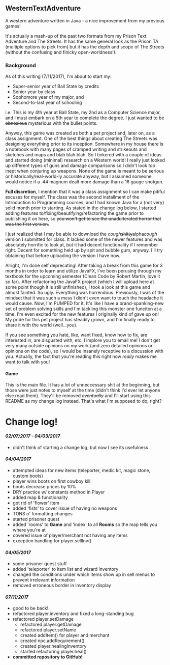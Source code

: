 ## WesternTextAdventure
A western adventure written in Java - a nice improvement from my previous games!

It's actually a mash-up of the past two formats from my Prison Text Adventure and The Streets. It has the same general look as the Prison TA (multiple options to pick from) but it has the depth and scope of The Streets (without the confusing and finicky open-worldness!).


### Background
As of this writing (7/11/2017), I'm about to start my:

- Super-senior year of Ball State by credits
- Senior year by class
- Sophomore year of my major, and
- Second-to-last year of schooling

i.e. This is my 4th year at Ball State, my 2nd as a Computer Science major, and I must embark on a 5th year to complete the degree. I just wanted to be ~~obnoxious~~ mysterious with the bullet points.

Anyway, this game was created as both a pet project and, later on, as a class assignment. One of the best things about creating The Streets was designing everything prior to its inception. Somewhere in my house there is a notebook with many pages of cramped writing and strikeouts and sketches and maps and blah blah blah. So I tinkered with a couple of ideas and started doing (minimal) research on a Western world! I really just looked up different types of guns and damage comparisons so I didn't look *too* inept when conjuring up weapons. None of the game is meant to be serious or historically/real-world-ly accurate anyway, but I assumed someone would notice if a .44 magnum dealt more damage than a 16 gauge shotgun.

**Full discretion**, I mention that it was a class assignment so I can make pitiful excuses for myself. The class was the second installment of the Introduction to Programming courses, and I had known Java for a (not very) solid month prior to starting. As stated in the change log below, I started adding features to/fixing/beautifying/refactoring the game prior to publishing it on here, so ~~you won't get to see the unadulterated horror that was the first version.~~

I just realized that I may be able to download the *cough*~~shitty~~alpha*cough* version I submitted for class. It lacked some of the newer features and was absolutely horrific to look at, but it had decent functionality if I remember right. Decent for something held up by spit and bubble gum, anyway. I'll try obtaining that before uploading the version I have now.

Alright, I'm done self deprecating! After taking a break from this game for 3 months in order to learn and utilize JavaFX, I've been perusing through my textbook for the upcoming semester (Clean Code by Robert Martin, love it so far). After refactoring the JavaFX project (which I will upload here at some point though it is still unfinished), I took a look at this game and almost fainted. So ugly. Everything was horrendous. Previously, I was of the mindset that it was such a mess I didn't even want to touch the headache it would cause. Now, I'm PUMPED for it. It's like I have a brand-spanking-new set of problem solving skills and I'm tackling this monster one funciton at a time. I'm even excited for the new features I originally kind of gave up on! My pride for this pet project has steadily grown, and I'm finally ready to share it with the world (well...you).

If you see something you hate, like, want fixed, know how to fix, are interested in, are disgusted with, etc. I implore you to email me! I don't get very many outside opinions on my work (and zero detailed opinions or opinions on the code), so I would be insanely receptive to a discussion with you. Actually, the fact that you're reading this right now *really* makes me want to talk with you!

#### Game
This is the main file. It has a lot of unneccessary shit at the beginning, but those were just notes to myself at the time (didn't think I'd ever let anyone else read them). They'll be removed ~~*eventually*~~ and I'll start using this README as my change log instead. That's what I'm supposed to do, right?


# Change log!

#### *02/07/2017 - 04/03/2017*
  - didn't think of starting a change log, but now I see its usefulness

#### *04/04/2017*
  - attempted ideas for new items (teleporter, medic kit, magic stone, custom boots)
  - player wins boots on first cowboy kill
  - boots decrease prices by 10%
  - DRY practice w/ constants method in Player
  - added map & functionality
  - got rid of 'flower' item
  - added 'fists' to cover issue of having no weapons
  - TONS o' formatting changes
  - started prisoner quest
  - added 'rooms' to **Game** and 'index' to all **Rooms** so the map tells you where you're at
  - covered issue of player/merchant not having any items
  - exception handling for player.sellInv()

#### *04/05/2017*
  - some prisoner quest stuff
  - added 'teleporter' to item list and wizard inventory
  - changed the conditions under which items show up in sell menus to prevent irrelevant information
  - removed erroneous border in inventory display

#### *07/11/2017*
  - good to be back!
  - refactored player.inventory and fixed a long-standing bug
  - refactored player.setDamage
	- refactored player.getDamage
	- refactored player.setName
	- created addItem() for player and merchant
	- created npc.addRequirement()
	- created player.healingInventory
	- started refactoring player.heal()
  - **committed repository to GitHub!**
